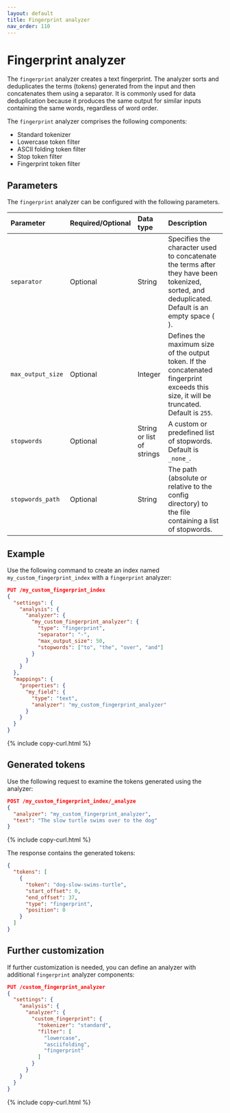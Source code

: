 ```yaml
---
layout: default
title: Fingerprint analyzer
nav_order: 110
---
```


# Fingerprint analyzer

The `fingerprint` analyzer creates a text fingerprint. The analyzer sorts and deduplicates the terms (tokens) generated from the input and then concatenates them using a separator. It is commonly used for data deduplication because it produces the same output for similar inputs containing the same words, regardless of word order.

The `fingerprint` analyzer comprises the following components:

- Standard tokenizer
- Lowercase token filter
- ASCII folding token filter
- Stop token filter
- Fingerprint token filter

## Parameters

The `fingerprint` analyzer can be configured with the following parameters.

Parameter | Required/Optional | Data type | Description
:--- | :--- | :--- | :--- 
`separator` | Optional | String | Specifies the character used to concatenate the terms after they have been tokenized, sorted, and deduplicated. Default is an empty space (` `).
`max_output_size` | Optional | Integer | Defines the maximum size of the output token. If the concatenated fingerprint exceeds this size, it will be truncated. Default is `255`.
`stopwords` | Optional | String or list of strings | A custom or predefined list of stopwords. Default is `_none_`.
`stopwords_path` | Optional | String | The path (absolute or relative to the config directory) to the file containing a list of stopwords.


## Example

Use the following command to create an index named `my_custom_fingerprint_index` with a `fingerprint` analyzer:

```json
PUT /my_custom_fingerprint_index
{
  "settings": {
    "analysis": {
      "analyzer": {
        "my_custom_fingerprint_analyzer": {
          "type": "fingerprint",
          "separator": "-",
          "max_output_size": 50,
          "stopwords": ["to", "the", "over", "and"]
        }
      }
    }
  },
  "mappings": {
    "properties": {
      "my_field": {
        "type": "text",
        "analyzer": "my_custom_fingerprint_analyzer"
      }
    }
  }
}
```
{% include copy-curl.html %}

## Generated tokens

Use the following request to examine the tokens generated using the analyzer:

```json
POST /my_custom_fingerprint_index/_analyze
{
  "analyzer": "my_custom_fingerprint_analyzer",
  "text": "The slow turtle swims over to the dog"
}
```
{% include copy-curl.html %}

The response contains the generated tokens:

```json
{
  "tokens": [
    {
      "token": "dog-slow-swims-turtle",
      "start_offset": 0,
      "end_offset": 37,
      "type": "fingerprint",
      "position": 0
    }
  ]
}
```

## Further customization

If further customization is needed, you can define an analyzer with additional `fingerprint` analyzer components:

```json
PUT /custom_fingerprint_analyzer
{
  "settings": {
    "analysis": {
      "analyzer": {
        "custom_fingerprint": {
          "tokenizer": "standard",
          "filter": [
            "lowercase",
            "asciifolding",
            "fingerprint"
          ]
        }
      }
    }
  }
}
```
{% include copy-curl.html %}
